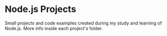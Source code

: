 # Node.js Projects

Small projects and code examples created during my study and learning of Node.js. More info inside each project's folder.

